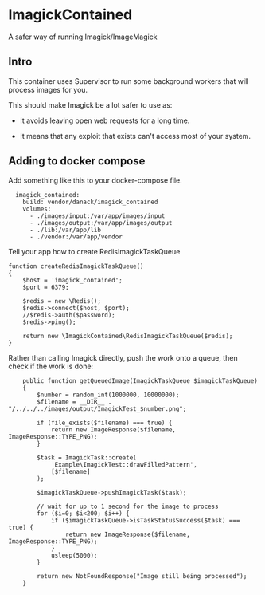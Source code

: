 # ImagickContained

A safer way of running Imagick/ImageMagick

## Intro

This container uses Supervisor to run some background workers that will process images for you.

This should make Imagick be a lot safer to use as:



* It avoids leaving open web requests for a long time.

* It means that any exploit that exists can't access most of your system.



## Adding to docker compose

Add something like this to your docker-compose file.

```
  imagick_contained:
    build: vendor/danack/imagick_contained
    volumes:
      - ./images/input:/var/app/images/input
      - ./images/output:/var/app/images/output
      - ./lib:/var/app/lib
      - ./vendor:/var/app/vendor
```


Tell your app how to create RedisImagickTaskQueue
```
function createRedisImagickTaskQueue()
{
    $host = 'imagick_contained';
    $port = 6379;

    $redis = new \Redis();
    $redis->connect($host, $port);
    //$redis->auth($password);
    $redis->ping();

    return new \ImagickContained\RedisImagickTaskQueue($redis);
}

```


Rather than calling Imagick directly, push the work onto a queue, then check if
the work is done: 

```
    public function getQueuedImage(ImagickTaskQueue $imagickTaskQueue)
    {
        $number = random_int(1000000, 10000000);
        $filename = __DIR__ . "/../../../images/output/ImagickTest_$number.png";

        if (file_exists($filename) === true) {
            return new ImageResponse($filename, ImageResponse::TYPE_PNG);
        }

        $task = ImagickTask::create(
            'Example\ImagickTest::drawFilledPattern',
            [$filename]
        );

        $imagickTaskQueue->pushImagickTask($task);

        // wait for up to 1 second for the image to process
        for ($i=0; $i<200; $i++) {
            if ($imagickTaskQueue->isTaskStatusSuccess($task) === true) {
                return new ImageResponse($filename, ImageResponse::TYPE_PNG);
            }
            usleep(5000);
        }

        return new NotFoundResponse("Image still being processed");
    }
```